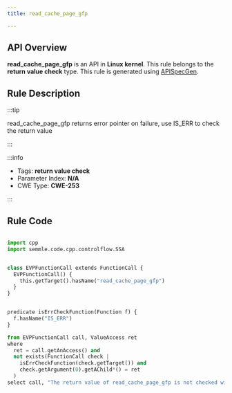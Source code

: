 ```yaml
---
title: read_cache_page_gfp

---
```



## API Overview
**read_cache_page_gfp** is an API in **Linux kernel**. This rule belongs to the **return value check** type. This rule is generated using [APISpecGen](../../tools/APISpecGen).
## Rule Description

:::tip

read_cache_page_gfp returns error pointer on failure, use IS_ERR to check the return value

:::

:::info

- Tags: **return value check**
- Parameter Index: **N/A**
- CWE Type: **CWE-253**

:::

## Rule Code
```python

import cpp
import semmle.code.cpp.controlflow.SSA


class EVPFunctionCall extends FunctionCall {
  EVPFunctionCall() {
    this.getTarget().hasName("read_cache_page_gfp")
  }
}


predicate isErrCheckFunction(Function f) {
  f.hasName("IS_ERR") 
}

from EVPFunctionCall call, ValueAccess ret
where
  ret = call.getAnAccess() and
  not exists(FunctionCall check |
    isErrCheckFunction(check.getTarget()) and
    check.getArgument(0).getAChild*() = ret
  )
select call, "The return value of read_cache_page_gfp is not checked with IS_ERR."
    
```